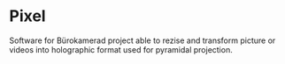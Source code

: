 # Pixel
Software for Bürokamerad project able to rezise and transform picture or videos into holographic format used for pyramidal projection.

